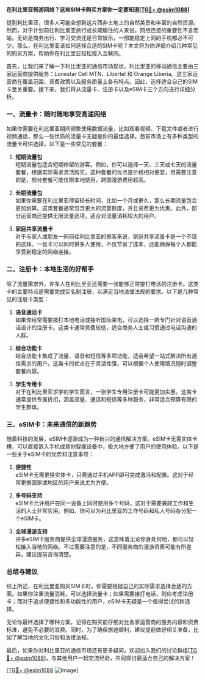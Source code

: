**在利比里亚畅游网络？这些SIM卡购买方案你一定要知道[[TG💪+ @esim1088](https://t.me/s/esim1088)]**

提到利比里亚，很多人可能会想到这片西非土地上的自然美景和丰富的自然资源。然而，对于计划前往利比里亚旅行或长期居住的人来说，网络连接的重要性不言而喻。无论是商务出行、学习交流还是日常娱乐，一部能稳定上网的手机都必不可少。那么，在利比里亚该如何选择合适的SIM卡呢？本文将为你详细介绍几种常见的购买方案，帮助你在利比里亚轻松接入互联网。

首先，让我们来了解一下利比里亚的通信市场现状。利比里亚的移动通信主要由三家运营商提供服务：Lonestar Cell MTN、Libertel 和 Orange Liberia。这三家运营商在覆盖范围、资费政策以及服务质量上各有特点。因此，选择适合自己的SIM卡至关重要。接下来，我们将从流量卡、注册卡以及eSIM卡三个方向进行详细分析。

### **一、流量卡：随时随地享受高速网络**

如果你需要在利比里亚期间频繁使用数据流量，比如观看视频、下载文件或者进行视频通话，那么一张优质的流量卡无疑是你的最佳选择。目前市场上有多种类型的流量卡可供选择，以下是一些常见的套餐：

1. **短期流量包**  
   短期流量包适合短期停留的游客。例如，你可以选择一天、三天或七天的流量套餐，根据实际需求灵活购买。这种套餐的优点是价格相对便宜，但需要注意的是，部分套餐可能仅限本地使用，跨国漫游费用较高。

2. **长期流量包**  
   如果你需要在利比里亚停留较长时间，比如一个月或更久，那么长期流量包会更加划算。这类套餐通常包含更大的流量额度，并且资费更为优惠。此外，部分运营商还提供无限流量选项，适合对流量消耗较大的用户。

3. **家庭共享流量卡**  
   对于与家人或朋友一同前往利比里亚的旅客来说，家庭共享流量卡是一个不错的选择。一张卡可以同时供多人使用，不仅节省了成本，还能确保每个人都能享受到稳定的网络连接。

### **二、注册卡：本地生活的好帮手**

除了流量需求外，许多人在利比里亚还需要一张能够正常接打电话的注册卡。这类卡的主要特点是需要完成实名制注册，以满足当地法律法规的要求。以下是几种常见的注册卡类型：

1. **语音通话卡**  
   如果你经常需要拨打本地电话或接听国际来电，可以选择一款专门针对语音通话设计的注册卡。这类卡通常资费较低，适合商务人士或习惯通过电话沟通的人群。

2. **综合功能卡**  
   综合功能卡集成了流量、语音和短信等多项功能，适合希望一站式解决所有通信需求的用户。这类卡的优点在于灵活性强，可以根据个人使用情况随时调整套餐内容。

3. **学生专用卡**  
   对于在利比里亚求学的学生而言，一张学生专用注册卡可能更加实惠。这类卡通常提供专属折扣，涵盖流量、通话和短信等多种服务，非常适合预算有限的学生群体。

### **三、eSIM卡：未来通信的新趋势**

随着科技的发展，eSIM卡逐渐成为一种新兴的通信解决方案。eSIM卡无需实体卡槽，可以直接嵌入手机或其他智能设备中，极大地方便了用户的使用体验。以下是一些关于eSIM卡的优势和注意事项：

1. **便捷性**  
   eSIM卡无需更换实体卡，只需通过手机APP即可完成激活和配置。这对于经常更换国家或地区的用户来说尤为方便。

2. **多号码支持**  
   eSIM卡允许用户在同一设备上同时使用多个号码，这对于需要兼顾工作和生活的人士非常实用。例如，你可以为利比里亚的工作号码和私人号码各分配一个eSIM卡。

3. **全球漫游支持**  
   许多eSIM卡服务商提供全球漫游服务，这意味着无论你身处何地，都可以轻松接入当地的网络。不过需要注意的是，不同服务商的漫游资费可能有所差异，建议提前咨询清楚。

### **总结与建议**

综上所述，在利比里亚购买SIM卡时，你需要根据自己的实际需求选择合适的方案。如果你注重流量消耗，可以选择流量卡；如果需要接打电话，则应考虑注册卡；而对于追求便捷性和多功能性的用户，eSIM卡无疑是一个值得尝试的新选择。

无论你最终选择了哪种方案，记得在购买前仔细对比各家运营商的服务内容和资费标准，避免不必要的浪费。同时，为了确保旅途顺利，建议提前做好相关准备，比如了解当地的文化习俗和法律法规。

最后，如果你对利比里亚的通信市场还有更多疑问，欢迎加入我们的讨论群组[[TG💪+ @esim1088](https://t.me/s/esim1088)]，与其他用户一起交流经验，共同探讨最适合自己的解决方案！

[[TG💪+ @esim1088](https://t.me/s/esim1088) ![Image](https://i.postimg.cc/4NQfJmqS/Snipaste-2025-05-13-00-14-12.png)]